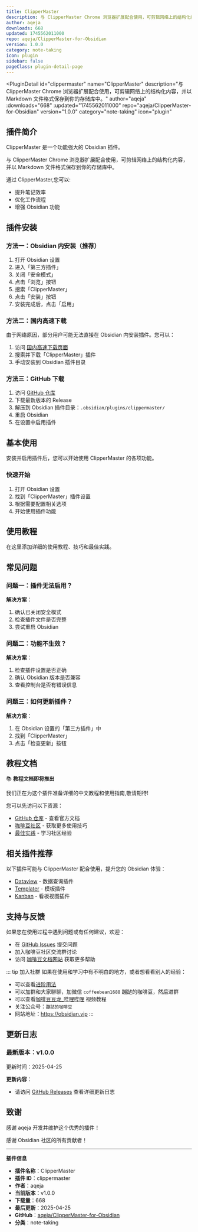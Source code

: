 ```yaml
---
title: ClipperMaster
description: 与 ClipperMaster Chrome 浏览器扩展配合使用，可剪辑网络上的结构化内容，并以 Markdown 文件格式保存到你的存储库中。
author: aqeja
downloads: 668
updated: 1745562011000
repo: aqeja/ClipperMaster-for-Obsidian
version: 1.0.0
category: note-taking
icon: plugin
sidebar: false
pageClass: plugin-detail-page
---
```


<PluginDetail
  id="clippermaster"
  name="ClipperMaster"
  description="与 ClipperMaster Chrome 浏览器扩展配合使用，可剪辑网络上的结构化内容，并以 Markdown 文件格式保存到你的存储库中。"
  author="aqeja"
  :downloads="668"
  :updated="1745562011000"
  repo="aqeja/ClipperMaster-for-Obsidian"
  version="1.0.0"
  category="note-taking"
  icon="plugin"
>

<!-- AUTO_GENERATED_START -->
## 插件简介

ClipperMaster 是一个功能强大的 Obsidian 插件。

与 ClipperMaster Chrome 浏览器扩展配合使用，可剪辑网络上的结构化内容，并以 Markdown 文件格式保存到你的存储库中。

通过 ClipperMaster,您可以:

- 提升笔记效率
- 优化工作流程
- 增强 Obsidian 功能

<!-- AUTO_GENERATED_END -->

<!-- AUTO_GENERATED_START -->
## 插件安装

### 方法一：Obsidian 内安装（推荐）

1. 打开 Obsidian 设置
2. 进入「第三方插件」
3. 关闭「安全模式」
4. 点击「浏览」按钮
5. 搜索「ClipperMaster」
6. 点击「安装」按钮
7. 安装完成后，点击「启用」

### 方法二：国内高速下载

由于网络原因，部分用户可能无法直接在 Obsidian 内安装插件。您可以：

1. 访问 [国内高速下载页面](/zh/documentation/obsidian-plugins-download.html)
2. 搜索并下载「ClipperMaster」插件
3. 手动安装到 Obsidian 插件目录

### 方法三：GitHub 下载

1. 访问 [GitHub 仓库](https://github.com/aqeja/ClipperMaster-for-Obsidian)
2. 下载最新版本的 Release
3. 解压到 Obsidian 插件目录：`.obsidian/plugins/clippermaster/`
4. 重启 Obsidian
5. 在设置中启用插件

## 基本使用

安装并启用插件后，您可以开始使用 ClipperMaster 的各项功能。

### 快速开始

1. 打开 Obsidian 设置
2. 找到「ClipperMaster」插件设置
3. 根据需要配置相关选项
4. 开始使用插件功能

<!-- AUTO_GENERATED_END -->

<!-- CUSTOM_CONTENT_START:tutorial -->
## 使用教程

在这里添加详细的使用教程、技巧和最佳实践。

<!-- CUSTOM_CONTENT_END:tutorial -->

<!-- SHARED_CONTENT_START -->
## 常见问题

### 问题一：插件无法启用？

**解决方案**：
1. 确认已关闭安全模式
2. 检查插件文件是否完整
3. 尝试重启 Obsidian

### 问题二：功能不生效？

**解决方案**：
1. 检查插件设置是否正确
2. 确认 Obsidian 版本是否兼容
3. 查看控制台是否有错误信息

### 问题三：如何更新插件？

**解决方案**：
1. 在 Obsidian 设置的「第三方插件」中
2. 找到「ClipperMaster」
3. 点击「检查更新」按钮

## 教程文档

📚 **教程文档即将推出**

我们正在为这个插件准备详细的中文教程和使用指南,敬请期待!

您可以先访问以下资源：
- [GitHub 仓库](https://github.com/aqeja/ClipperMaster-for-Obsidian) - 查看官方文档
- [咖啡豆社区](/zh/bases/) - 获取更多使用技巧
- [最佳实践](/zh/best-practices/) - 学习社区经验

## 相关插件推荐

以下插件可能与 ClipperMaster 配合使用，提升您的 Obsidian 体验：

- [Dataview](/zh/plugins/dataview.html) - 数据查询插件
- [Templater](/zh/plugins/templater-obsidian.html) - 模板插件
- [Kanban](/zh/plugins/obsidian-kanban.html) - 看板视图插件

## 支持与反馈

如果您在使用过程中遇到问题或有任何建议，欢迎：

- 在 [GitHub Issues](https://github.com/aqeja/ClipperMaster-for-Obsidian/issues) 提交问题
- 加入咖啡豆社区交流群讨论
- 访问 [咖啡豆文档网站](https://obsidian.vip) 获取更多帮助

::: tip 加入社群
如果在使用和学习中有不明白的地方，或者想看看别人的经验：
- 可以查看[进阶用法](/zh/advanced)
- 可以加群和大家聊聊，加微信 `coffeebean1688` 蹦跶的咖啡豆，然后进群
- 可以查看[咖啡豆豆龙_哔哩哔哩](https://space.bilibili.com/618777356) 视频教程
- 关注公众号：`蹦跶的咖啡豆`
- 网站地址：https://obsidian.vip
:::
<!-- SHARED_CONTENT_END -->

<!-- AUTO_GENERATED_START -->
## 更新日志

### 最新版本：v1.0.0

更新时间：2025-04-25

**更新内容**：
- 请访问 [GitHub Releases](https://github.com/aqeja/ClipperMaster-for-Obsidian/releases) 查看详细更新日志

## 致谢

感谢 aqeja 开发并维护这个优秀的插件！

感谢 Obsidian 社区的所有贡献者！

---

**插件信息**
- **插件名称**：ClipperMaster
- **插件 ID**：clippermaster
- **作者**：aqeja
- **当前版本**：v1.0.0
- **下载量**：668
- **最后更新**：2025-04-25
- **GitHub**：[aqeja/ClipperMaster-for-Obsidian](https://github.com/aqeja/ClipperMaster-for-Obsidian)
- **分类**：note-taking
<!-- AUTO_GENERATED_END -->

</PluginDetail>

